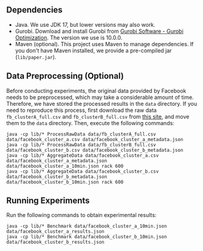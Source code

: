 ## Dependencies

- Java. We use JDK 17, but lower versions may also work.
- Gurobi. Download and install Gurobi from [Gurobi Software - Gurobi Optimization](https://www.gurobi.com/downloads/gurobi-software/). The version we use is 10.0.0.
- Maven (optional). This project uses Maven to manage dependencies. If you don't have Maven installed, we provide a pre-compiled jar (`lib/paper.jar`).

## Data Preprocessing (Optional)

Before conducting experiments, the original data provided by Facebook needs to be preprocessed, which may take a considerable amount of time. Therefore, we have stored the processed results in the `data` directory. If you need to reproduce this process, first download the raw data `fb_clusterA_full.csv` and `fb_clusterB_full.csv` from [this site](https://trace-collection.net/dc-traces/), and move them to the `data` directory. Then, execute the following commands:

```shell
java -cp lib/* ProcessRawData data/fb_clusterA_full.csv data/facebook_cluster_a.csv data/facebook_cluster_a_metadata.json
java -cp lib/* ProcessRawData data/fb_clusterB_full.csv data/facebook_cluster_b.csv data/facebook_cluster_b_metadata.json
java -cp lib/* AggregateData data/facebook_cluster_a.csv data/facebook_cluster_a_metadata.json data/facebook_cluster_a_10min.json rack 600
java -cp lib/* AggregateData data/facebook_cluster_b.csv data/facebook_cluster_b_metadata.json data/facebook_cluster_b_10min.json rack 600
```

## Running Experiments

Run the following commands to obtain experimental results:

```shell
java -cp lib/* Benchmark data/facebook_cluster_a_10min.json data/facebook_cluster_a_results.json
java -cp lib/* Benchmark data/facebook_cluster_b_10min.json data/facebook_cluster_b_results.json
```
